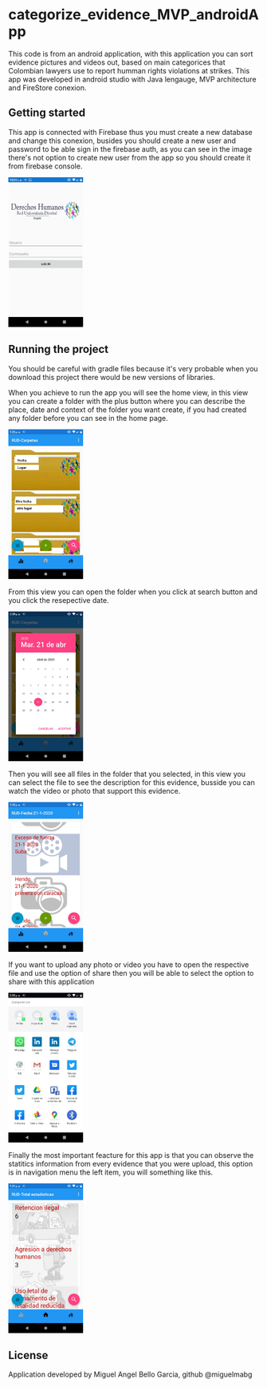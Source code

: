 # categorize_evidence_MVP_androidApp

This code is from an android application, with this application you can sort evidence pictures and videos out, based on main categorices that Colombian lawyers use to report humman rights violations at strikes. This app was developed in android studio with Java lengauge, MVP architecture and FireStore conexion.

## Getting started

This app is connected with Firebase thus you must create a new database and change this conexion, busides you should create a new user and password to be able sign in the firebase auth, as you can see in the image there's not option to create new user from the app so you should create it from firebase console.


<img src="imagesapp/Singin.png" width="150" >

## Running the project

You should be careful with gradle files because it's very probable when you download this project there would be new versions of libraries. 

When you achieve to run the app you will see the home view, in this view you can create a folder with the plus button where you can describe the place, date and context of the folder you want create, if you had created any folder before you can see in the home page.

<img src="imagesapp/carpetas.png" width="150" >

From this view you can open the folder when you click at search button and you click the resepective date.

<img src="imagesapp/fechas.png" width="150" >

Then you will see all files in the folder that you selected, in this view you can select the file to see the description for this evidence, busside you can watch the video or photo that support this evidence. 

<img src="imagesapp/archivos.png" width="150" >

If you want to upload any photo or video you have to open the respective file and use the option of share then you will be able to select the option to share with this application

<img src="imagesapp/compartir.png" width="150" >

Finally the most important feacture for this app is that you can observe the statitics information from every evidence that you were upload, this option is in navigation menu the left item, you will something like this.


<img src="imagesapp/estadisticas.png" width="150" >

## License

Application developed by Miguel Angel Bello Garcia, github @miguelmabg



